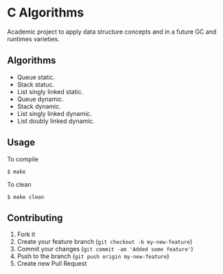 # C Algorithms

Academic project to apply data structure concepts and in a future GC and runtimes varieties.


## Algorithms

- Queue static.
- Stack statuc.
- List singly linked static.
- Queue dynamic.
- Stack dynamic.
- List singly linked dynamic.
- List doubly linked dynamic.


## Usage

To compile

	$ make
	
To clean

	$ make clean


## Contributing

1. Fork it
2. Create your feature branch (`git checkout -b my-new-feature`)
3. Commit your changes (`git commit -am 'Added some feature'`)
4. Push to the branch (`git push origin my-new-feature`)
5. Create new Pull Request
